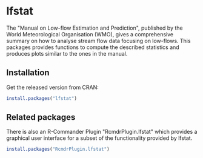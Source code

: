 <!-- README.md is generated from README.Rmd. Please edit that file -->
lfstat
======

The "Manual on Low-flow Estimation and Prediction", published by the World Meteorological Organisation (WMO), gives a comprehensive summary on how to analyse stream flow data focusing on low-flows. This packages provides functions to compute the described statistics and produces plots similar to the ones in the manual.

Installation
------------

Get the released version from CRAN:

``` r
install.packages("lfstat")
```

Related packages
----------------

There is also an R-Commander Plugin "RcmdrPlugin.lfstat" which provides a graphical user interface for a subset of the functionality provided by lfstat.

``` r
install.packages("RcmdrPlugin.lfstat")
```
